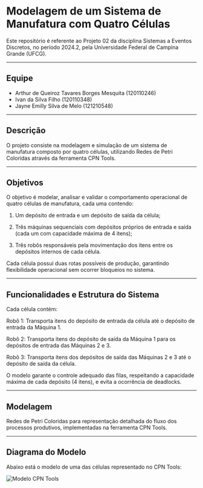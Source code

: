 # Modelagem de um Sistema de Manufatura com Quatro Células

Este repositório é referente ao Projeto 02 da disciplina Sistemas a Eventos Discretos, no período 2024.2, pela Universidade Federal de Campina Grande (UFCG).

---

## Equipe
- Arthur de Queiroz Tavares Borges Mesquita (120110246)
- Ivan da Silva Filho (120110348)
- Jayne Emilly Silva de Melo (121210548)

---

## Descrição
O projeto consiste na modelagem e simulação de um sistema de manufatura composto por quatro células, utilizando Redes de Petri Coloridas através da ferramenta CPN Tools.

---

## Objetivos

O objetivo é modelar, analisar e validar o comportamento operacional de quatro células de manufatura, cada uma contendo:

1. Um depósito de entrada e um depósito de saída da célula;

2. Três máquinas sequenciais com depósitos próprios de entrada e saída (cada um com capacidade máxima de 4 itens);

3. Três robôs responsáveis pela movimentação dos itens entre os depósitos internos de cada célula.

Cada célula possui duas rotas possíveis de produção, garantindo flexibilidade operacional sem ocorrer bloqueios no sistema.

---

## Funcionalidades e Estrutura do Sistema

Cada célula contém:

Robô 1: Transporta itens do depósito de entrada da célula até o depósito de entrada da Máquina 1.

Robô 2: Transporta itens do depósito de saída da Máquina 1 para os depósitos de entrada das Máquinas 2 e 3.

Robô 3: Transporta itens dos depósitos de saída das Máquinas 2 e 3 até o depósito de saída da célula.

O modelo garante o controle adequado das filas, respeitando a capacidade máxima de cada depósito (4 itens), e evita a ocorrência de deadlocks.

---

## Modelagem

Redes de Petri Coloridas para representação detalhada do fluxo dos processos produtivos, implementadas na ferramenta CPN Tools.

---

## Diagrama do Modelo

Abaixo está o modelo de uma das células representado no CPN Tools:

![Modelo CPN Tools](imgs/modelo-celula.png)


